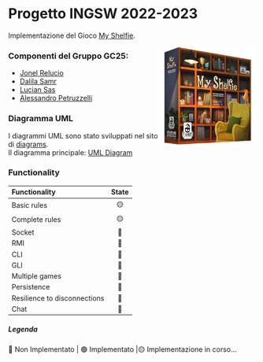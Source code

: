 
# Progetto INGSW 2022-2023

Implementazione del Gioco [My Shelfie](https://www.craniocreations.it/prodotto/my-shelfie/).

<img src="src/main/resources/publisher_material/box_noShadow.png" align="right" width="200" alt="My Shelfie" >

### Componenti del Gruppo GC25:
- [Jonel Relucio](https://github.com/jonelrelucio)
- [Dalila Samr](https://github.com/DalilaPolimi)
- [Lucian Sas](https://github.com/LucianSasPolimi) 
- [Alessandro Petruzzelli](https://github.com/AlessandroPetruzzelli) 

### Diagramma UML
I diagrammi UML sono stato sviluppati nel sito di [diagrams](https://www.diagrams.net/).  
Il diagramma principale: [UML Diagram](src/main/umlDiagram/myShelfieUmlDiagram.png)

### Functionality
| Functionality                | State |
|:-----------------------------|:-----:|
| Basic rules                  |  🟡   |
| Complete rules               |  🟡   |
| Socket                       |  🔴   |
| RMI                          |  🔴   |
| CLI                          |  🔴   |
| GLI                          |  🔴   |
| Multiple games               |  🔴   |
| Persistence                  |  🔴   |
| Resilience to disconnections |  🔴   |
| Chat                         |  🔴   |


##### Legenda
🔴 Non Implementato | 🟢 Implementato |🟡 Implementazione in corso...



